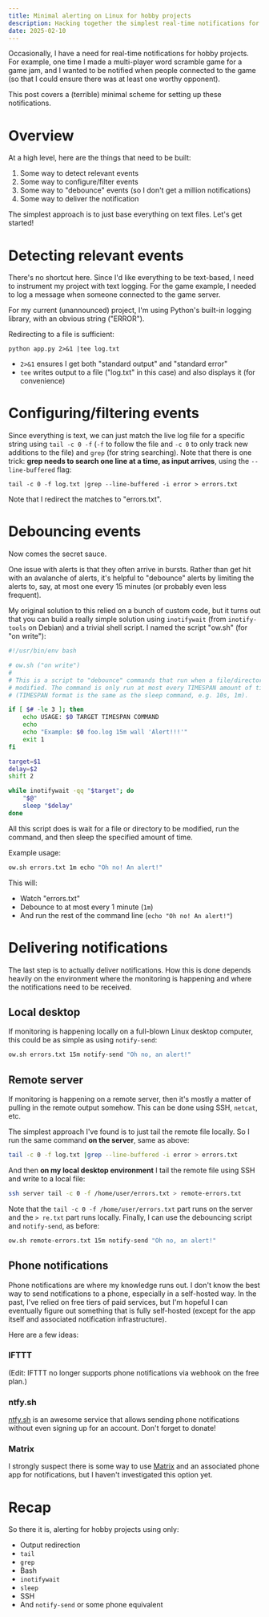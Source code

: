 ```yaml
---
title: Minimal alerting on Linux for hobby projects
description: Hacking together the simplest real-time notifications for hobby projects.
date: 2025-02-10
---
```

Occasionally, I have a need for real-time notifications for hobby projects. For example, one time I made a multi-player word scramble game for a game jam, and I wanted to be notified when people connected to the game (so that I could ensure there was at least one worthy opponent).

This post covers a (terrible) minimal scheme for setting up these notifications.

# Overview
At a high level, here are the things that need to be built:

1. Some way to detect relevant events
2. Some way to configure/filter events
3. Some way to "debounce" events (so I don't get a million notifications)
4. Some way to deliver the notification

The simplest approach is to just base everything on text files. Let's get started!

# Detecting relevant events
There's no shortcut here. Since I'd like everything to be text-based, I need to instrument my project with text logging. For the game example, I needed to log a message when someone connected to the game server.

For my current (unannounced) project, I'm using Python's built-in logging library, with an obvious string ("ERROR").

Redirecting to a file is sufficient:

```
python app.py 2>&1 |tee log.txt
```

 * `2>&1` ensures I get both "standard output" and "standard error"
 * `tee` writes output to a file ("log.txt" in this case) and also displays it (for convenience)

# Configuring/filtering events
Since everything is text, we can just match the live log file for a specific string using `tail -c 0 -f` (`-f` to follow the file and `-c 0` to only track new additions to the file) and `grep` (for string searching). Note that there is one trick: **grep needs to search one line at a time, as input arrives**, using the `--line-buffered` flag:

```
tail -c 0 -f log.txt |grep --line-buffered -i error > errors.txt
```

Note that I redirect the matches to "errors.txt".

# Debouncing events
Now comes the secret sauce.

One issue with alerts is that they often arrive in bursts. Rather than get hit with an avalanche of alerts, it's helpful to "debounce" alerts by limiting the alerts to, say, at most one every 15 minutes (or probably even less frequent).

My original solution to this relied on a bunch of custom code, but it turns out that you can build a really simple solution using `inotifywait` (from `inotify-tools` on Debian) and a trivial shell script. I named the script "ow.sh" (for "on write"):

```bash
#!/usr/bin/env bash

# ow.sh ("on write")
#
# This is a script to "debounce" commands that run when a file/directory is
# modified. The command is only run at most every TIMESPAN amount of time
# (TIMESPAN format is the same as the sleep command, e.g. 10s, 1m).

if [ $# -le 3 ]; then
	echo USAGE: $0 TARGET TIMESPAN COMMAND
	echo
	echo "Example: $0 foo.log 15m wall 'Alert!!!'"
	exit 1
fi

target=$1
delay=$2
shift 2

while inotifywait -qq "$target"; do
	"$@"
	sleep "$delay"
done
```

All this script does is wait for a file or directory to be modified, run the command, and then sleep the specified amount of time.

Example usage:

```sh
ow.sh errors.txt 1m echo "Oh no! An alert!"
```

This will:

* Watch "errors.txt"
* Debounce to at most every 1 minute (`1m`)
* And run the rest of the command line (`echo "Oh no! An alert!"`)

# Delivering notifications
The last step is to actually deliver notifications. How this is done depends heavily on the environment where the monitoring is happening and where the notifications need to be received.

## Local desktop
If monitoring is happening locally on a full-blown Linux desktop computer, this could be as simple as using `notify-send`:

```sh
ow.sh errors.txt 15m notify-send "Oh no, an alert!"
```

## Remote server
If monitoring is happening on a remote server, then it's mostly a matter of pulling in the remote output somehow. This can be done using SSH, `netcat`, etc.

The simplest approach I've found is to just tail the remote file locally. So I run the same command **on the server**, same as above:

```sh
tail -c 0 -f log.txt |grep --line-buffered -i error > errors.txt
```

And then **on my local desktop environment** I tail the remote file using SSH and write to a local file:

```sh
ssh server tail -c 0 -f /home/user/errors.txt > remote-errors.txt
```

Note that the `tail -c 0 -f /home/user/errors.txt` part runs on the server and the `> re.txt` part runs locally. Finally, I can use the debouncing script and `notify-send`, as before:

```sh
ow.sh remote-errors.txt 15m notify-send "Oh no, an alert!"
```

## Phone notifications
Phone notifications are where my knowledge runs out. I don't know the best way to send notifications to a phone, especially in a self-hosted way. In the past, I've relied on free tiers of paid services, but I'm hopeful I can eventually figure out something that is fully self-hosted (except for the app itself and associated notification infrastructure).

Here are a few ideas:

### IFTTT
(Edit: IFTTT no longer supports phone notifications via webhook on the free plan.)

### ntfy.sh
[ntfy.sh](https://ntfy.sh/) is an awesome service that allows sending phone notifications without even signing up for an account. Don't forget to donate!

### Matrix
I strongly suspect there is some way to use [Matrix](https://matrix.org/) and an associated phone app for notifications, but I haven't investigated this option yet.

# Recap
So there it is, alerting for hobby projects using only:

* Output redirection
* `tail`
* `grep`
* Bash
* `inotifywait`
* `sleep`
* SSH
* And `notify-send` or some phone equivalent
